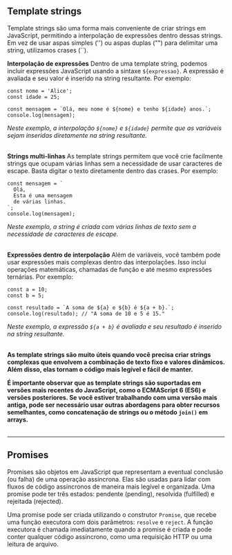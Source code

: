 ## Template strings
Template strings são uma forma mais conveniente de criar strings em JavaScript, permitindo a interpolação de expressões dentro dessas strings. Em vez de usar aspas simples ('') ou aspas duplas ("") para delimitar uma string, utilizamos crases (``).
<br>

**Interpolação de expressões**
Dentro de uma template string, podemos incluir expressões JavaScript usando a sintaxe `${expressao}`. A expressão é avaliada e seu valor é inserido na string resultante. Por exemplo:

```
const nome = 'Alice';
const idade = 25;

const mensagem = `Olá, meu nome é ${nome} e tenho ${idade} anos.`;
console.log(mensagem);
```
_Neste exemplo, a interpolação `${nome}` e `${idade}` permite que as variáveis sejam inseridas diretamente na string resultante._
<br><br>

**Strings multi-linhas**
As template strings permitem que você crie facilmente strings que ocupam várias linhas sem a necessidade de usar caracteres de escape. Basta digitar o texto diretamente dentro das crases. Por exemplo:

```
const mensagem = `
  Olá,
  Esta é uma mensagem
  de várias linhas.
`;
console.log(mensagem);
```
_Neste exemplo, a string é criada com várias linhas de texto sem a necessidade de caracteres de escape._
<br><br>

**Expressões dentro de interpolação**
Além de variáveis, você também pode usar expressões mais complexas dentro das interpolações. Isso inclui operações matemáticas, chamadas de função e até mesmo expressões ternárias. Por exemplo:

```
const a = 10;
const b = 5;

const resultado = `A soma de ${a} e ${b} é ${a + b}.`;
console.log(resultado); // "A soma de 10 e 5 é 15."
```
_Neste exemplo, a expressão `${a + b}` é avaliada e seu resultado é inserido na string resultante._
<br><br>

**As template strings são muito úteis quando você precisa criar strings complexas que envolvem a combinação de texto fixo e valores dinâmicos. Além disso, elas tornam o código mais legível e fácil de manter.**
<br>

**É importante observar que as template strings são suportadas em versões mais recentes do JavaScript, como o ECMAScript 6 (ES6) e versões posteriores. Se você estiver trabalhando com uma versão mais antiga, pode ser necessário usar outras abordagens para obter recursos semelhantes, como concatenação de strings ou o método `join()` em arrays.**
<br><br><hr>

## Promises
Promises são objetos em JavaScript que representam a eventual conclusão (ou falha) de uma operação assíncrona. Elas são usadas para lidar com fluxos de código assíncronos de maneira mais legível e organizada. Uma promise pode ter três estados: pendente (pending), resolvida (fulfilled) e rejeitada (rejected).
<br>

Uma promise pode ser criada utilizando o construtor `Promise`, que recebe uma função executora com dois parâmetros: `resolve` e `reject`. A função executora é chamada imediatamente quando a promise é criada e pode conter qualquer código assíncrono, como uma requisição HTTP ou uma leitura de arquivo.
<br>

